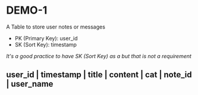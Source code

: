 # DEMO-1
A Table to store user notes or messages

- PK (Primary Key): <String> user_id
- SK (Sort Key): <Number> timestamp 

*It's a good practice to have SK (Sort Key) as a <Number> but that is not a requirement*

user_id | timestamp | title | content | cat | note_id | user_name
----


